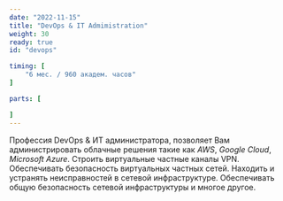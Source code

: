 ```yaml
---
date: "2022-11-15"
title: "DevOps & IT Admimistration"
weight: 30
ready: true
id: "devops"

timing: [
    "6 мес. / 960 академ. часов"
]

parts: [

]
---
```


Профессия DevOps & ИТ администратора, позволяет Вам администрировать облачные решения такие как _AWS_, _Google Cloud_, _Microsoft Azure_. Строить виртуальные частные каналы VPN. Обеспечивать безопасность виртуальных частных сетей. Находить и устранять неисправностей в сетевой инфраструктуре. Обеспечивать общую безопасность сетевой инфраструктуры и многое другое.
